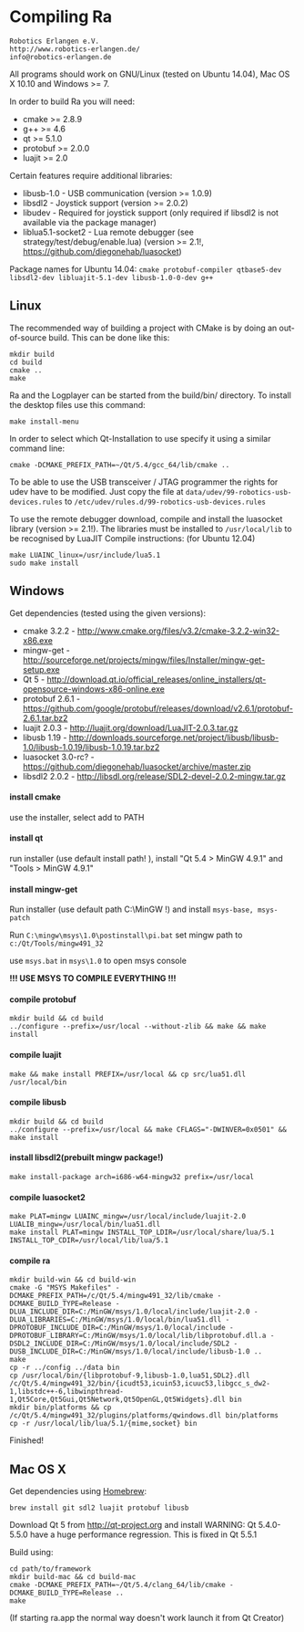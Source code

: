 # Compiling Ra

    Robotics Erlangen e.V.
    http://www.robotics-erlangen.de/
    info@robotics-erlangen.de


All programs should work on GNU/Linux (tested on Ubuntu 14.04), Mac OS X 10.10 and Windows >= 7.

In order to build Ra you will need:
 * cmake >= 2.8.9
 * g++ >= 4.6
 * qt >= 5.1.0
 * protobuf >= 2.0.0
 * luajit >= 2.0

Certain features require additional libraries:
 * libusb-1.0 - USB communication (version >= 1.0.9)
 * libsdl2 - Joystick support (version >= 2.0.2)
 * libudev - Required for joystick support (only required if libsdl2 is not available via the package manager)
 * liblua5.1-socket2 - Lua remote debugger (see strategy/test/debug/enable.lua) (version >= 2.1!, https://github.com/diegonehab/luasocket)

Package names for Ubuntu 14.04: `cmake protobuf-compiler qtbase5-dev libsdl2-dev libluajit-5.1-dev libusb-1.0-0-dev g++`

## Linux
The recommended way of building a project with CMake is by doing an
out-of-source build. This can be done like this:

```
mkdir build
cd build
cmake ..
make
```

Ra and the Logplayer can be started from the build/bin/ directory.
To install the desktop files use this command:
```
make install-menu
```

In order to select which Qt-Installation to use specify it using a similar command line:
```
cmake -DCMAKE_PREFIX_PATH=~/Qt/5.4/gcc_64/lib/cmake ..
```

To be able to use the USB transceiver / JTAG programmer the rights for udev have to be modified.
Just copy the file at `data/udev/99-robotics-usb-devices.rules` to `/etc/udev/rules.d/99-robotics-usb-devices.rules`

To use the remote debugger download, compile and install the luasocket library (version >= 2.1!). The libraries must be installed to `/usr/local/lib` to be recognised by LuaJIT
Compile instructions: (for Ubuntu 12.04)
```
make LUAINC_linux=/usr/include/lua5.1
sudo make install
```

## Windows
Get dependencies (tested using the given versions):
* cmake 3.2.2 - http://www.cmake.org/files/v3.2/cmake-3.2.2-win32-x86.exe
* mingw-get - http://sourceforge.net/projects/mingw/files/Installer/mingw-get-setup.exe
* Qt 5 - http://download.qt.io/official_releases/online_installers/qt-opensource-windows-x86-online.exe
* protobuf 2.6.1 - https://github.com/google/protobuf/releases/download/v2.6.1/protobuf-2.6.1.tar.bz2
* luajit 2.0.3 - http://luajit.org/download/LuaJIT-2.0.3.tar.gz
* libusb 1.19 - http://downloads.sourceforge.net/project/libusb/libusb-1.0/libusb-1.0.19/libusb-1.0.19.tar.bz2
* luasocket 3.0-rc? - https://github.com/diegonehab/luasocket/archive/master.zip
* libsdl2 2.0.2 - http://libsdl.org/release/SDL2-devel-2.0.2-mingw.tar.gz

#### install cmake
use the installer, select add to PATH

#### install qt
run installer (use default install path! ), install "Qt 5.4 > MinGW 4.9.1" and "Tools > MinGW 4.9.1"

#### install mingw-get
Run installer (use default path C:\MinGW !) and install `msys-base, msys-patch`

Run `C:\mingw\msys\1.0\postinstall\pi.bat` set mingw path to `c:/Qt/Tools/mingw491_32`

use `msys.bat` in `msys\1.0` to open msys console

**!!! USE MSYS TO COMPILE EVERYTHING !!!**

#### compile protobuf
```
mkdir build && cd build
../configure --prefix=/usr/local --without-zlib && make && make install
```

#### compile luajit
```
make && make install PREFIX=/usr/local && cp src/lua51.dll /usr/local/bin
```

#### compile libusb
```
mkdir build && cd build
../configure --prefix=/usr/local && make CFLAGS="-DWINVER=0x0501" && make install
```

#### install libsdl2(prebuilt mingw package!)
```
make install-package arch=i686-w64-mingw32 prefix=/usr/local
```

#### compile luasocket2
```
make PLAT=mingw LUAINC_mingw=/usr/local/include/luajit-2.0 LUALIB_mingw=/usr/local/bin/lua51.dll
make install PLAT=mingw INSTALL_TOP_LDIR=/usr/local/share/lua/5.1 INSTALL_TOP_CDIR=/usr/local/lib/lua/5.1
```

#### compile ra
```
mkdir build-win && cd build-win
cmake -G "MSYS Makefiles" -DCMAKE_PREFIX_PATH=/c/Qt/5.4/mingw491_32/lib/cmake -DCMAKE_BUILD_TYPE=Release -DLUA_INCLUDE_DIR=C:/MinGW/msys/1.0/local/include/luajit-2.0 -DLUA_LIBRARIES=C:/MinGW/msys/1.0/local/bin/lua51.dll -DPROTOBUF_INCLUDE_DIR=C:/MinGW/msys/1.0/local/include -DPROTOBUF_LIBRARY=C:/MinGW/msys/1.0/local/lib/libprotobuf.dll.a -DSDL2_INCLUDE_DIR=C:/MinGW/msys/1.0/local/include/SDL2 -DUSB_INCLUDE_DIR=C:/MinGW/msys/1.0/local/include/libusb-1.0 ..
make
cp -r ../config ../data bin
cp /usr/local/bin/{libprotobuf-9,libusb-1.0,lua51,SDL2}.dll /c/Qt/5.4/mingw491_32/bin/{icudt53,icuin53,icuuc53,libgcc_s_dw2-1,libstdc++-6,libwinpthread-1,Qt5Core,Qt5Gui,Qt5Network,Qt5OpenGL,Qt5Widgets}.dll bin
mkdir bin/platforms && cp /c/Qt/5.4/mingw491_32/plugins/platforms/qwindows.dll bin/platforms
cp -r /usr/local/lib/lua/5.1/{mime,socket} bin
```

Finished!


## Mac OS X
Get dependencies using [Homebrew](http://brew.sh):
```
brew install git sdl2 luajit protobuf libusb
```

Download Qt 5 from http://qt-project.org and install
WARNING: Qt 5.4.0-5.5.0 have a huge performance regression. This is fixed in Qt 5.5.1

Build using:
```
cd path/to/framework
mkdir build-mac && cd build-mac
cmake -DCMAKE_PREFIX_PATH=~/Qt/5.4/clang_64/lib/cmake -DCMAKE_BUILD_TYPE=Release ..
make
```

(If starting ra.app the normal way doesn't work launch it from Qt Creator)
